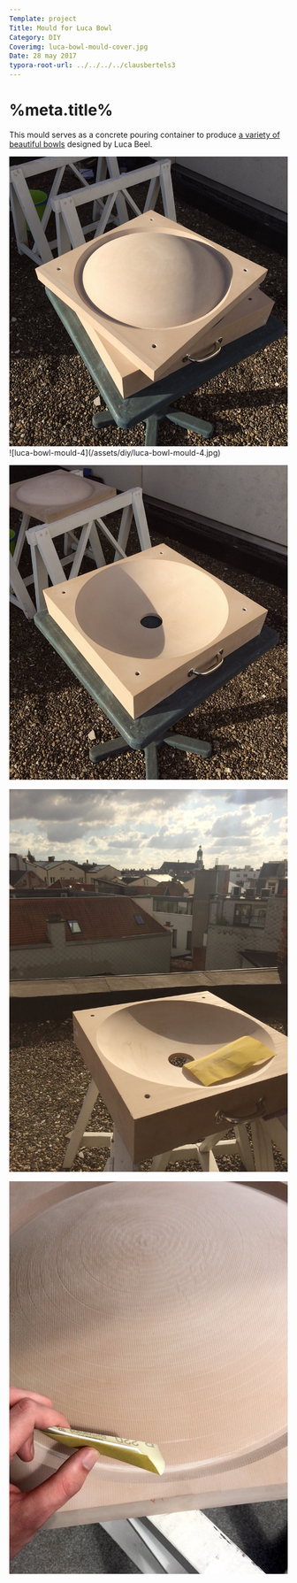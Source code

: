 ```yaml
---
Template: project
Title: Mould for Luca Bowl
Category: DIY
Coverimg: luca-bowl-mould-cover.jpg
Date: 28 may 2017
typora-root-url: ../../../../clausbertels3
---
```


# %meta.title%

This mould serves as a concrete pouring container to produce [a variety of beautiful bowls](http://lucabeel.com/luca-beel-luca-bowl.html) designed by Luca Beel.

<img src="/assets/diy/luca-bowl-mould-4.jpg">
![luca-bowl-mould-4](/assets/diy/luca-bowl-mould-4.jpg)

![luca-bowl-mould-3](/assets/diy/luca-bowl-mould-3.jpg)

![luca-bowl-mould-2](/assets/diy/luca-bowl-mould-2.jpg)

![luca-bowl-mould-1](/assets/diy/luca-bowl-mould-1.jpg)